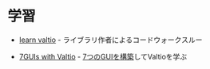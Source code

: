 # 学習

- [learn valtio](https://daishi.gumroad.com/l/learn-valtio) - ライブラリ作者によるコードウォークスルー

- [7GUIs with Valtio](https://7guis.fly.dev/) - [7つのGUIを構築](https://eugenkiss.github.io/7guis/)してValtioを学ぶ
